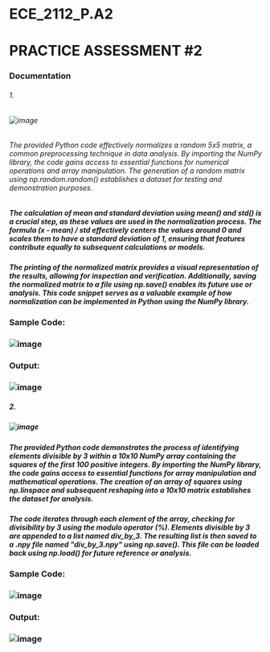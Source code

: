 # ECE_2112_P.A2

# PRACTICE ASSESSMENT #2
### Documentation


###### 1.
###### ![image](https://github.com/user-attachments/assets/8a1ac54e-ed9c-4deb-ad8c-959023014072)

###### The provided Python code effectively normalizes a random 5x5 matrix, a common preprocessing technique in data analysis. By importing the NumPy library, the code gains access to essential functions for numerical operations and array manipulation. The generation of a random matrix using np.random.random() establishes a dataset for testing and demonstration purposes.

##### The calculation of mean and standard deviation using mean() and std() is a crucial step, as these values are used in the normalization process. The formula (x - mean) / std effectively centers the values around 0 and scales them to have a standard deviation of 1, ensuring that features contribute equally to subsequent calculations or models.

##### The printing of the normalized matrix provides a visual representation of the results, allowing for inspection and verification. Additionally, saving the normalized matrix to a file using np.save() enables its future use or analysis. This code snippet serves as a valuable example of how normalization can be implemented in Python using the NumPy library.


### Sample Code: 
### ![image](https://github.com/user-attachments/assets/b317744e-1be3-4ce4-9fcf-f2589d88823e)


### Output: 
### ![image](https://github.com/user-attachments/assets/9e8de645-3d33-4950-b74f-10e0efeef85d)


##### 2.
##### ![image](https://github.com/user-attachments/assets/54c10dce-dce5-46b6-b47f-686f4b7cf46e)
##### The provided Python code demonstrates the process of identifying elements divisible by 3 within a 10x10 NumPy array containing the squares of the first 100 positive integers. By importing the NumPy library, the code gains access to essential functions for array manipulation and mathematical operations. The creation of an array of squares using np.linspace and subsequent reshaping into a 10x10 matrix establishes the dataset for analysis.

##### The code iterates through each element of the array, checking for divisibility by 3 using the modulo operator (%). Elements divisible by 3 are appended to a list named div_by_3. The resulting list is then saved to a .npy file named "div_by_3.npy" using np.save(). This file can be loaded back using np.load() for future reference or analysis.
### Sample Code:
### ![image](https://github.com/user-attachments/assets/90423ed6-e1ed-4cf7-a413-d6492c3d6072)

### Output: 
### ![image](https://github.com/user-attachments/assets/39c64e9c-1bf6-451f-9796-0d52352fc2cb)

